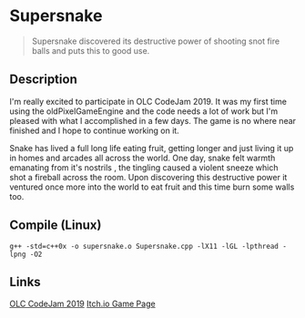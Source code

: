 # Supersnake
> Supersnake discovered its destructive power of shooting snot fire balls and puts this to good use.

## Description
I'm really excited to participate in OLC CodeJam 2019. It was my first time using the oldPixelGameEngine and the code needs a lot of work but I'm pleased with what I accomplished in a few days. The game is no where near finished and I hope to continue working on it. 

Snake has lived a full long life eating fruit, getting longer and just living it up in homes and arcades all across the world. One day, snake felt warmth emanating from it's nostrils , the tingling caused a violent sneeze which shot a fireball across the room. Upon discovering this destructive power it ventured once more into the world to eat fruit and this time burn some walls too.

## Compile (Linux)
```
g++ -std=c++0x -o supersnake.o Supersnake.cpp -lX11 -lGL -lpthread -lpng -O2
```

## Links
[OLC CodeJam 2019](https://itch.io/jam/olc-codejam-2019)
[Itch.io Game Page](https://thelamelemon.itch.io/supersnake)
